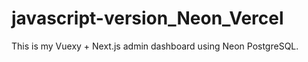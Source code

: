 # javascript-version_Neon_Vercel

This is my Vuexy + Next.js admin dashboard using Neon PostgreSQL.
